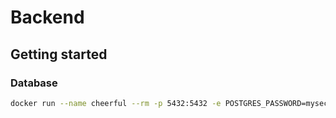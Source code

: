# Backend

## Getting started

### Database

```bash
docker run --name cheerful --rm -p 5432:5432 -e POSTGRES_PASSWORD=mysecretpassword -e POSTGRES_DB=cheerful -d postgres
```
